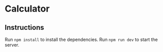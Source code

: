 # Calculator

## Instructions

Run `npm install` to install the dependencies.
Run `npm run dev` to start the server.
